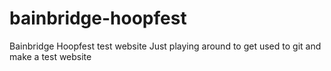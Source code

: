 # bainbridge-hoopfest
Bainbridge Hoopfest test website
Just playing around to get used to git and make a test website 
